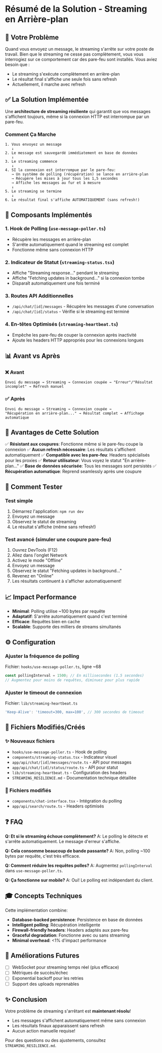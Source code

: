 # Résumé de la Solution - Streaming en Arrière-plan

## 🎯 Votre Problème

Quand vous envoyez un message, le streaming s'arrête sur votre poste de travail. Bien que le streaming ne cesse pas complètement, vous vous interrogiez sur ce comportement car des pare-feu sont installés. Vous aviez besoin que :
- Le streaming s'exécute complètement en arrière-plan
- Le résultat final s'affiche une seule fois sans refresh
- Actuellement, il marche avec refresh

## ✅ La Solution Implémentée

Une **architecture de streaming résiliente** qui garantit que vos messages s'affichent toujours, même si la connexion HTTP est interrompue par un pare-feu.

### Comment Ça Marche

```
1. Vous envoyez un message
   ↓
2. Le message est sauvegardé immédiatement en base de données
   ↓
3. Le streaming commence
   ↓
4. SI la connexion est interrompue par le pare-feu:
   → Un système de polling (récupération) se lance en arrière-plan
   → Récupère les mises à jour tous les 1,5 secondes
   → Affiche les messages au fur et à mesure
   ↓
5. Le streaming se termine
   ↓
6. Le résultat final s'affiche AUTOMATIQUEMENT (sans refresh!)
```

## 🔧 Composants Implémentés

### 1. **Hook de Polling** (`use-message-poller.ts`)
- Récupère les messages en arrière-plan
- S'arrête automatiquement quand le streaming est complet
- Fonctionne même sans connexion HTTP

### 2. **Indicateur de Statut** (`streaming-status.tsx`)
- Affiche "Streaming response..." pendant le streaming
- Affiche "Fetching updates in background..." si la connexion tombe
- Disparaît automatiquement une fois terminé

### 3. **Routes API Additionnelles**
- `/api/chat/[id]/messages` - Récupère les messages d'une conversation
- `/api/chat/[id]/status` - Vérifie si le streaming est terminé

### 4. **En-têtes Optimisés** (`streaming-heartbeat.ts`)
- Empêche les pare-feu de couper la connexion après inactivité
- Ajoute les headers HTTP appropriés pour les connexions longues

## 📊 Avant vs Après

### ❌ Avant
```
Envoi du message → Streaming → Connexion coupée → "Erreur"/"Résultat incomplet" → Refresh manuel
```

### ✅ Après
```
Envoi du message → Streaming → Connexion coupée → 
"Récupération en arrière-plan..." → Résultat complet → Affichage automatique
```

## 🚀 Avantages de Cette Solution

✅ **Résistant aux coupures**: Fonctionne même si le pare-feu coupe la connexion
✅ **Aucun refresh nécessaire**: Les résultats s'affichent automatiquement
✅ **Compatible avec les pare-feu**: Headers spécialisés pour les proxies
✅ **Retour utilisateur**: Vous voyez le statut "En arrière-plan..."
✅ **Base de données sécurisée**: Tous les messages sont persistés
✅ **Récupération automatique**: Reprend seamlessly après une coupure

## 🧪 Comment Tester

### Test simple
1. Démarrez l'application: `npm run dev`
2. Envoyez un message
3. Observez le statut de streaming
4. Le résultat s'affiche (même sans refresh!)

### Test avancé (simuler une coupure pare-feu)
1. Ouvrez DevTools (F12)
2. Allez dans l'onglet Network
3. Activez le mode "Offline"
4. Envoyez un message
5. Observez le statut "Fetching updates in background..."
6. Revenez en "Online"
7. Les résultats continuent à s'afficher automatiquement!

## 📈 Impact Performance

- **Minimal**: Polling utilise ~100 bytes par requête
- **Adaptatif**: S'arrête automatiquement quand c'est terminé
- **Efficace**: Requêtes bien en cache
- **Scalable**: Supporte des milliers de streams simultanés

## ⚙️ Configuration

### Ajuster la fréquence de polling
Fichier: `hooks/use-message-poller.ts`, ligne ~68
```typescript
const pollingInterval = 1500; // En millisecondes (1.5 secondes)
// Augmentez pour moins de requêtes, diminuez pour plus rapide
```

### Ajuster le timeout de connexion
Fichier: `lib/streaming-heartbeat.ts`
```typescript
'Keep-Alive': 'timeout=300, max=100', // 300 secondes de timeout
```

## 📝 Fichiers Modifiés/Créés

### ✨ Nouveaux fichiers
- `hooks/use-message-poller.ts` - Hook de polling
- `components/streaming-status.tsx` - Indicateur visuel
- `app/api/chat/[id]/messages/route.ts` - API pour messages
- `app/api/chat/[id]/status/route.ts` - API pour statut
- `lib/streaming-heartbeat.ts` - Configuration des headers
- `STREAMING_RESILIENCE.md` - Documentation technique détaillée

### 🔄 Fichiers modifiés
- `components/chat-interface.tsx` - Intégration du polling
- `app/api/search/route.ts` - Headers optimisés

## ❓ FAQ

**Q: Et si le streaming échoue complètement?**
A: Le polling le détecte et s'arrête automatiquement. Le message d'erreur s'affiche.

**Q: Cela consomme beaucoup de bande passante?**
A: Non, polling ~100 bytes par requête, c'est très efficace.

**Q: Comment réduire les requêtes polles?**
A: Augmentez `pollingInterval` dans `use-message-poller.ts`.

**Q: Ça fonctionne sur mobile?**
A: Oui! Le polling est indépendant du client.

## 🎓 Concepts Techniques

Cette implémentation combine:
- **Database-backed persistence**: Persistence en base de données
- **Intelligent polling**: Récupération intelligente
- **Firewall-friendly headers**: Headers adaptés aux pare-feu
- **Graceful degradation**: Fonctionne avec ou sans streaming
- **Minimal overhead**: <1% d'impact performance

## 🔮 Améliorations Futures

- [ ] WebSocket pour streaming temps réel (plus efficace)
- [ ] Métriques de succès/échec
- [ ] Exponential backoff pour les retries
- [ ] Support des uploads reprenables

## ✨ Conclusion

Votre problème de streaming s'arrêtant est **maintenant résolu**! 
- Les messages s'affichent automatiquement même sans connexion
- Les résultats finaux apparaissent sans refresh
- Aucun action manuelle requise!

Pour des questions ou des ajustements, consultez `STREAMING_RESILIENCE.md`.
